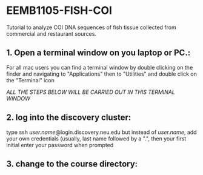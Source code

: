 # EEMB1105-FISH-COI
Tutorial to analyze COI DNA sequences of fish tissue collected from commercial and restaurant sources.

## 1.  Open a terminal window on you laptop or PC.: 
For all mac users you can find a terminal window by double clicking on the finder and navigating to "Applications" then to "Utilities" and double click on the "Terminal" icon  

*ALL THE STEPS BELOW WILL BE CARRIED OUT IN THIS TERMINAL WINDOW*

## 2. log into the discovery cluster:
type ssh *user.name*@login.discovery.neu.edu but instead of *user.name*, add your own credentials (usually, last name followed by a ".", then your first initial
enter your password when prompted 

## 3. change to the course directory:


